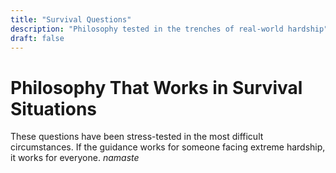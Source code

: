 ```yaml
---
title: "Survival Questions"
description: "Philosophy tested in the trenches of real-world hardship" 
draft: false
---
```


# Philosophy That Works in Survival Situations

These questions have been stress-tested in the most difficult circumstances. If the guidance works for someone facing extreme hardship, it works for everyone.
*namaste*